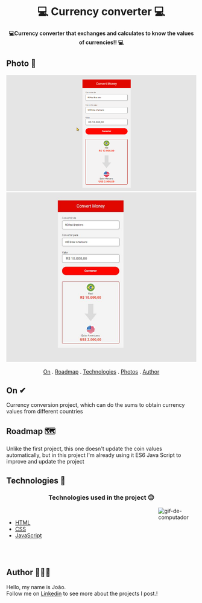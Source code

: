 <h1 align="center">
  💻 Currency converter 💻
</h1>

<h4 align="center">
  💻Currency converter that exchanges and calculates to know the values of currencies!! 💻
</h4>

## Photo 🎴
   <div align='center' >
 <img src="./imagens/convert readme.gif">
   <img src="./imagens/readme conv.JPG">
  
   </div>

<p align="center">   
   <a href="#On">On</a> .
   <a href="#Roadmap">Roadmap</a> .
   <a href="#Technologies">Technologies</a> .
   <a href="#Photos">Photos</a> . 
   <a href="#Author">Author</a> 
   
 </p>


   
## On ✔
     
     
   <p> Currency conversion project, which can do the sums to obtain currency values ​​from different countries</p>
   
   
## Roadmap 🗺
   
   <p> Unlike the first project, this one doesn't update the coin values ​​automatically, but in this project I'm already using it
ES6 Java Script to improve and update the project </p>
   
   
 ## Technologies 🚀
   
   <h3 align="center"> Technologies used in the project 🙃 </h3>
   
   <img src='./src/assets/computer1.gif' alt='gif-de-computador' align='right' width='20%'/>
   
   <br>
   
- [HTML](https://www.w3schools.com/html/)
- [CSS](https://www.w3schools.com/css/)
- [JavaScript](https://www.javascript.com/)
   
   
<br>
<br>

   
  
   
## Author 🙋🏾‍♂️
   <p> Hello, my name is João. <br> Follow me on <a href="https://www.linkedin.com/in/joaosoaressilva/" target="_blank">Linkedin</a> to see more about the projects I post.!</p>
